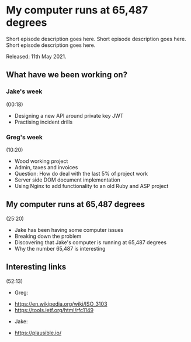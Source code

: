# My computer runs at 65,487 degrees

Short episode description goes here. Short episode description goes here. Short episode description goes here.

Released: 11th May 2021.

## What have we been working on?

### Jake's week

(00:18)

+ Designing a new API around private key JWT
+ Practising incident drills

### Greg's week

(10:20)

+ Wood working project
+ Admin, taxes and invoices
+ Question: How do deal with the last 5% of project work
+ Server side DOM document implementation
+ Using Nginx to add functionality to an old Ruby and ASP project

## My computer runs at 65,487 degrees

(25:20)

+ Jake has been having some computer issues
+ Breaking down the problem
+ Discovering that Jake's computer is running at 65,487 degrees
+ Why the number 65,487 is interesting

## Interesting links

(52:13)

+ Greg: 
 - https://en.wikipedia.org/wiki/ISO_3103
 - https://tools.ietf.org/html/rfc1149
+ Jake:
 - https://plausible.io/
